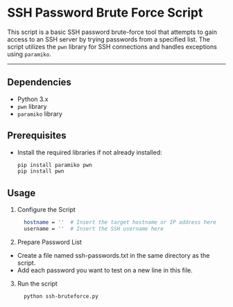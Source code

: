 # SSH Password Brute Force Script

This script is a basic SSH password brute-force tool that attempts to gain access to an SSH server by trying passwords from a specified list. The script utilizes the `pwn` library for SSH connections and handles exceptions using `paramiko`.
____
## Dependencies

- Python 3.x
- `pwn` library
- `paramiko` library

## Prerequisites
- Install the required libraries if not already installed:
  
   ```bash
   pip install paramiko pwn
   pip install pwn

## Usage

1. Configure the Script
   
   ```bash
     hostname = ''  # Insert the target hostname or IP address here
     username = ''  # Insert the SSH username here
   
2. Prepare Password List
  -  Create a file named ssh-passwords.txt in the same directory as the script.
  -  Add each password you want to test on a new line in this file.

3. Run the script
   
   ```bash
     python ssh-bruteforce.py
   
